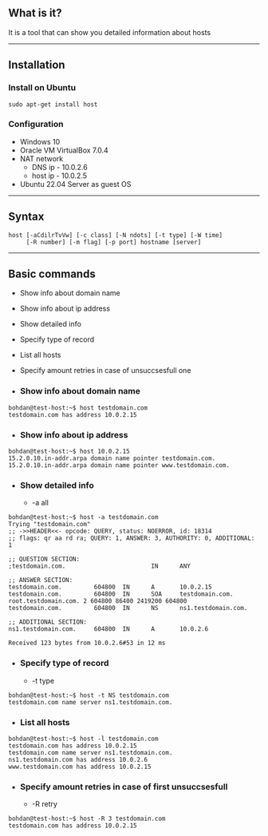 ## What is it?

It is a tool that can show you detailed information about hosts

***
## Installation

### Install on Ubuntu 
```
sudo apt-get install host
```

### Configuration
- Windows 10
- Oracle VM VirtualBox 7.0.4
- NAT network
	- DNS ip    - 10.0.2.6
	- host ip   - 10.0.2.5
- Ubuntu 22.04 Server as guest OS

***
## Syntax

```
host [-aCdilrTvVw] [-c class] [-N ndots] [-t type] [-W time]
     [-R number] [-m flag] [-p port] hostname [server]
```

***
## Basic commands

- Show info about domain name
- Show info about ip address
- Show detailed info
- Specify type of record
- List all hosts
- Specify amount retries in case of unsuccsesfull one

- ###  Show info about domain name
```
bohdan@test-host:~$ host testdomain.com
testdomain.com has address 10.0.2.15
```

- ### Show info about ip address
```
bohdan@test-host:~$ host 10.0.2.15
15.2.0.10.in-addr.arpa domain name pointer testdomain.com.
15.2.0.10.in-addr.arpa domain name pointer www.testdomain.com.
```

- ### Show detailed info
	- -a all
```
bohdan@test-host:~$ host -a testdomain.com
Trying "testdomain.com"
;; ->>HEADER<<- opcode: QUERY, status: NOERROR, id: 18314
;; flags: qr aa rd ra; QUERY: 1, ANSWER: 3, AUTHORITY: 0, ADDITIONAL: 1

;; QUESTION SECTION:
;testdomain.com.                        IN      ANY

;; ANSWER SECTION:
testdomain.com.         604800  IN      A       10.0.2.15
testdomain.com.         604800  IN      SOA     testdomain.com. root.testdomain.com. 2 604800 86400 2419200 604800
testdomain.com.         604800  IN      NS      ns1.testdomain.com.

;; ADDITIONAL SECTION:
ns1.testdomain.com.     604800  IN      A       10.0.2.6

Received 123 bytes from 10.0.2.6#53 in 12 ms
```

- ### Specify type of record
	- -t type
```
bohdan@test-host:~$ host -t NS testdomain.com
testdomain.com name server ns1.testdomain.com.
```

- ### List all hosts
```
bohdan@test-host:~$ host -l testdomain.com
testdomain.com has address 10.0.2.15
testdomain.com name server ns1.testdomain.com.
ns1.testdomain.com has address 10.0.2.6
www.testdomain.com has address 10.0.2.15
```

- ### Specify amount retries in case of first unsuccsesfull
	- -R retry
```
bohdan@test-host:~$ host -R 3 testdomain.com
testdomain.com has address 10.0.2.15
```

